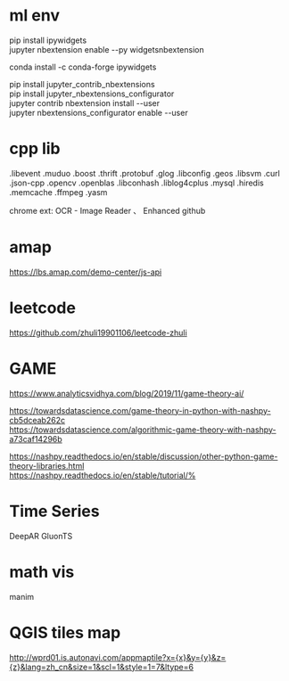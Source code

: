 # ml env
<!-- With pip -->
pip install ipywidgets  
jupyter nbextension enable --py widgetsnbextension  
<!-- With conda -->
conda install -c conda-forge ipywidgets  

pip install jupyter_contrib_nbextensions  
pip install jupyter_nbextensions_configurator  
jupyter contrib nbextension install --user  
jupyter nbextensions_configurator enable --user  

# cpp lib
.libevent .muduo .boost .thrift .protobuf .glog .libconfig .geos .libsvm .curl .json-cpp .opencv .openblas .libconhash .liblog4cplus .mysql .hiredis .memcache .ffmpeg .yasm

chrome ext: OCR - Image Reader 、 Enhanced github

# amap
https://lbs.amap.com/demo-center/js-api

# leetcode
https://github.com/zhuli19901106/leetcode-zhuli


# GAME
https://www.analyticsvidhya.com/blog/2019/11/game-theory-ai/

https://towardsdatascience.com/game-theory-in-python-with-nashpy-cb5dceab262c   
https://towardsdatascience.com/algorithmic-game-theory-with-nashpy-a73caf14296b

https://nashpy.readthedocs.io/en/stable/discussion/other-python-game-theory-libraries.html    
https://nashpy.readthedocs.io/en/stable/tutorial/% 


# Time Series
DeepAR
GluonTS

# math vis
manim

# QGIS tiles map
http://wprd01.is.autonavi.com/appmaptile?x={x}&y={y}&z={z}&lang=zh_cn&size=1&scl=1&style=1=7&ltype=6
